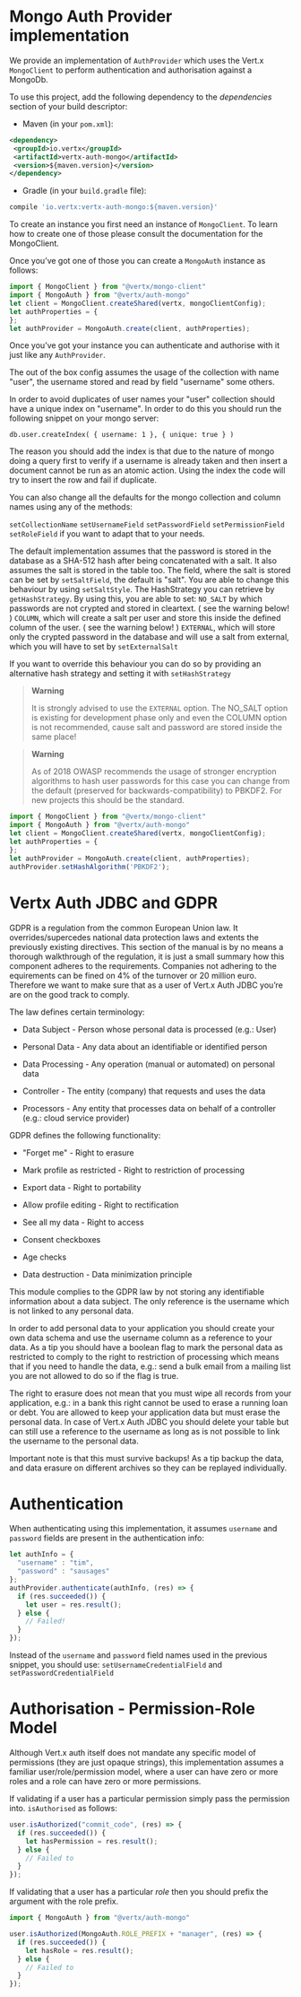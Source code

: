 # Mongo Auth Provider implementation

We provide an implementation of `AuthProvider` which uses the Vert.x
`MongoClient` to perform authentication and authorisation against a
MongoDb.

To use this project, add the following dependency to the *dependencies*
section of your build descriptor:

  - Maven (in your `pom.xml`):

<!-- end list -->

``` xml
<dependency>
 <groupId>io.vertx</groupId>
 <artifactId>vertx-auth-mongo</artifactId>
 <version>${maven.version}</version>
</dependency>
```

  - Gradle (in your `build.gradle` file):

<!-- end list -->

``` groovy
compile 'io.vertx:vertx-auth-mongo:${maven.version}'
```

To create an instance you first need an instance of `MongoClient`. To
learn how to create one of those please consult the documentation for
the MongoClient.

Once you’ve got one of those you can create a `MongoAuth` instance as
follows:

``` js
import { MongoClient } from "@vertx/mongo-client"
import { MongoAuth } from "@vertx/auth-mongo"
let client = MongoClient.createShared(vertx, mongoClientConfig);
let authProperties = {
};
let authProvider = MongoAuth.create(client, authProperties);
```

Once you’ve got your instance you can authenticate and authorise with it
just like any `AuthProvider`.

The out of the box config assumes the usage of the collection with name
"user", the username stored and read by field "username" some others.

In order to avoid duplicates of user names your "user" collection should
have a unique index on "username". In order to do this you should run
the following snippet on your mongo server:

    db.user.createIndex( { username: 1 }, { unique: true } )

The reason you should add the index is that due to the nature of mongo
doing a query first to verify if a username is already taken and then
insert a document cannot be run as an atomic action. Using the index the
code will try to insert the row and fail if duplicate.

You can also change all the defaults for the mongo collection and column
names using any of the methods:

`setCollectionName` `setUsernameField` `setPasswordField`
`setPermissionField` `setRoleField` if you want to adapt that to your
needs.

The default implementation assumes that the password is stored in the
database as a SHA-512 hash after being concatenated with a salt. It also
assumes the salt is stored in the table too. The field, where the salt
is stored can be set by `setSaltField`, the default is "salt". You are
able to change this behaviour by using `setSaltStyle`. The HashStrategy
you can retrieve by `getHashStrategy`. By using this, you are able to
set: `NO_SALT` by which passwords are not crypted and stored in
cleartext. ( see the warning below\! ) `COLUMN`, which will create a
salt per user and store this inside the defined column of the user. (
see the warning below\! ) `EXTERNAL`, which will store only the crypted
password in the database and will use a salt from external, which you
will have to set by `setExternalSalt`

If you want to override this behaviour you can do so by providing an
alternative hash strategy and setting it with `setHashStrategy`

> **Warning**
>
> It is strongly advised to use the `EXTERNAL` option. The NO\_SALT
> option is existing for development phase only and even the COLUMN
> option is not recommended, cause salt and password are stored inside
> the same place\!

> **Warning**
>
> As of 2018 OWASP recommends the usage of stronger encryption
> algorithms to hash user passwords for this case you can change from
> the default (preserved for backwards-compatibility) to PBKDF2. For new
> projects this should be the standard.

``` js
import { MongoClient } from "@vertx/mongo-client"
import { MongoAuth } from "@vertx/auth-mongo"
let client = MongoClient.createShared(vertx, mongoClientConfig);
let authProperties = {
};
let authProvider = MongoAuth.create(client, authProperties);
authProvider.setHashAlgorithm('PBKDF2');
```

# Vertx Auth JDBC and GDPR

GDPR is a regulation from the common European Union law. It
overrides/supercedes national data protection laws and extents the
previously existing directives. This section of the manual is by no
means a thorough walkthrough of the regulation, it is just a small
summary how this component adheres to the requirements. Companies not
adhering to the equirements can be fined on 4% of the turnover or 20
million euro. Therefore we want to make sure that as a user of Vert.x
Auth JDBC you’re are on the good track to comply.

The law defines certain terminology:

  - Data Subject - Person whose personal data is processed (e.g.: User)

  - Personal Data - Any data about an identifiable or identified person

  - Data Processing - Any operation (manual or automated) on personal
    data

  - Controller - The entity (company) that requests and uses the data

  - Processors - Any entity that processes data on behalf of a
    controller (e.g.: cloud service provider)

GDPR defines the following functionality:

  - "Forget me" - Right to erasure

  - Mark profile as restricted - Right to restriction of processing

  - Export data - Right to portability

  - Allow profile editing - Right to rectification

  - See all my data - Right to access

  - Consent checkboxes

  - Age checks

  - Data destruction - Data minimization principle

This module complies to the GDPR law by not storing any identifiable
information about a data subject. The only reference is the username
which is not linked to any personal data.

In order to add personal data to your application you should create your
own data schema and use the username column as a reference to your data.
As a tip you should have a boolean flag to mark the personal data as
restricted to comply to the right to restriction of processing which
means that if you need to handle the data, e.g.: send a bulk email from
a mailing list you are not allowed to do so if the flag is true.

The right to erasure does not mean that you must wipe all records from
your application, e.g.: in a bank this right cannot be used to erase a
running loan or debt. You are allowed to keep your application data but
must erase the personal data. In case of Vert.x Auth JDBC you should
delete your table but can still use a reference to the username as long
as is not possible to link the username to the personal data.

Important note is that this must survive backups\! As a tip backup the
data, and data erasure on different archives so they can be replayed
individually.

# Authentication

When authenticating using this implementation, it assumes `username` and
`password` fields are present in the authentication info:

``` js
let authInfo = {
  "username" : "tim",
  "password" : "sausages"
};
authProvider.authenticate(authInfo, (res) => {
  if (res.succeeded()) {
    let user = res.result();
  } else {
    // Failed!
  }
});
```

Instead of the `username` and `password` field names used in the
previous snippet, you should use: `setUsernameCredentialField` and
`setPasswordCredentialField`

# Authorisation - Permission-Role Model

Although Vert.x auth itself does not mandate any specific model of
permissions (they are just opaque strings), this implementation assumes
a familiar user/role/permission model, where a user can have zero or
more roles and a role can have zero or more permissions.

If validating if a user has a particular permission simply pass the
permission into. `isAuthorised` as follows:

``` js
user.isAuthorized("commit_code", (res) => {
  if (res.succeeded()) {
    let hasPermission = res.result();
  } else {
    // Failed to
  }
});
```

If validating that a user has a particular *role* then you should prefix
the argument with the role prefix.

``` js
import { MongoAuth } from "@vertx/auth-mongo"

user.isAuthorized(MongoAuth.ROLE_PREFIX + "manager", (res) => {
  if (res.succeeded()) {
    let hasRole = res.result();
  } else {
    // Failed to
  }
});
```

